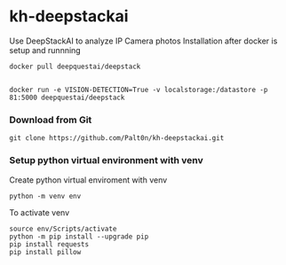 # kh-deepstackai
Use DeepStackAI to analyze IP Camera photos
Installation after docker is setup and runnning
```
docker pull deepquestai/deepstack
```

```

docker run -e VISION-DETECTION=True -v localstorage:/datastore -p 81:5000 deepquestai/deepstack
```

### Download from Git
```
git clone https://github.com/Palt0n/kh-deepstackai.git
```

### Setup python virtual environment with venv
Create python virtual enviroment with venv
```
python -m venv env
```
To activate venv
```
source env/Scripts/activate
python -m pip install --upgrade pip
pip install requests
pip install pillow
```

